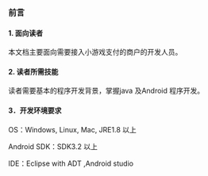 ### 前言

#### 1. 面向读者

本文档主要面向需要接入小游戏支付的商户的开发人员。

#### 2. 读者所需技能

读者需要基本的程序开发背景，掌握java 及Android 程序开发。

#### 3．开发环境要求

OS：Windows, Linux, Mac, JRE1.8 以上

Android SDK：SDK3.2 以上

IDE：Eclipse with ADT ,Android studio